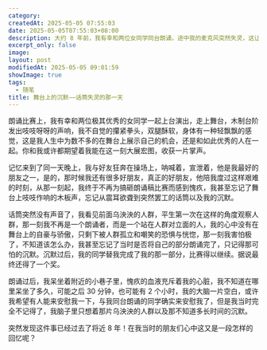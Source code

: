 ```yaml
---
category: 
createdAt: 2025-05-05 07:55:03
date: 2025-05-05T07:55:03+08:00
description: 大约 8 年前，我有幸和两位女同学同台朗诵，途中我的麦克风突然失灵，这让我原本就很紧张的神经更加难以抑制，我当场愣住了，可能愣了不到 10 秒，但是那段沉默是时间对我来说尤其漫长。这篇随笔是我早晨起床后随性写下的，篇幅很短，后面可能还会写一篇更长的介绍这个事件的文章。
excerpt_only: false
image: 
layout: post
modifiedAt: 2025-05-05 09:01:59
showImage: true
tags:
  - 随笔
title: 舞台上的沉默——话筒失灵的那一天
---
```


朗诵比赛上，我有幸和两位极其优秀的女同学一起上台演出，走上舞台，木制台阶发出吱吱呀呀的声响，我不自觉的攥紧拳头，双腿酥软，身体有一种轻飘飘的感觉，这是我人生中为数不多的在舞台上展示自己的机会，还是和如此优秀的人在一起。你和我或许都期望着我能在这一刻大展宏图，收获一片掌声。

记忆来到了同一天晚上，我与好友狂奔在操场上，呐喊着，宣泄着，他是我最好的朋友之一，是的，那时候我还有很多好朋友，真正的好朋友，他陪我度过这样艰难的时刻，从那一刻起，我终于不再为搞砸朗诵稿比赛而感到愧疚，我甚至忘记了舞台上吱吱作响的木板声，忘记从震耳欲聋到突然罢工的话筒以及我的沉默。

话筒突然没有声音了，我看见前面乌泱泱的人群，平生第一次在这样的角度观察人群，那一刻我不再是一个朗诵者，而是一个站在人群对立面的人，我的心中没有在舞台上的自豪与骄傲，只剩下被人群孤立和嘲笑的恐惧与恍惚，那一刻我害怕极了，不知道该怎么办，我甚至忘记了当时是否将自己的部分朗诵完了，只记得那可怕的沉默。沉默过后，我的同学替我完成了我的那一部分，比赛得以继续。据说最终还得了一个奖。

朗诵过后，我呆坐着附近的小巷子里，愧疚的血液充斥着我的心脏，我不知道在哪里呆坐了多久，可能之后 30 分钟，也可能有 2 个小时，我的大脑一片空白，或许我希望有人能来安慰我一下，与我同台朗诵的同学确实来安慰我了，但是我当时完全不记得了，我脑子里只想着那片乌泱泱的人群以及那不知道多长时间的沉默。

突然发现这件事已经过去了将近 8 年！在我当时的朋友们心中这又是一段怎样的回忆呢？
